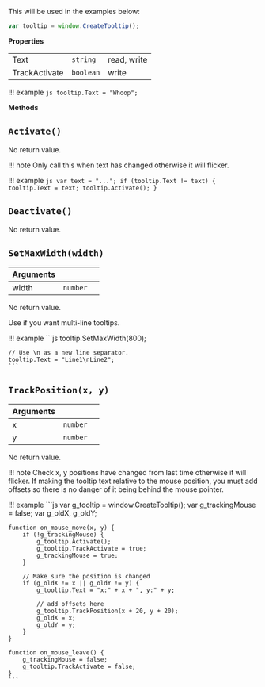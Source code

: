 This will be used in the examples below:
```js
var tooltip = window.CreateTooltip();
```

**Properties**

||||
|---|---|---|
|Text|`string`|read, write|
|TrackActivate|`boolean`|write|

!!! example
	```js
	tooltip.Text = "Whoop";
	```

**Methods**
## `Activate()`

No return value.

!!! note
	Only call this when text has changed otherwise it will flicker.

!!! example
	```js
	var text = "...";
	if (tooltip.Text != text) {
		tooltip.Text = text;
		tooltip.Activate();
	}
	```

## `Deactivate()`

No return value.

## `SetMaxWidth(width)`
|Arguments|||
|---|---|---|
|width|`number`|

No return value.

Use if you want multi-line tooltips.

!!! example
	```js
	tooltip.SetMaxWidth(800);

	// Use \n as a new line separator.
	tooltip.Text = "Line1\nLine2";
	```

## `TrackPosition(x, y)`
|Arguments|||
|---|---|---|
|x|`number`|
|y|`number`|

No return value.

!!! note
	Check x, y positions have changed from last time otherwise it will flicker. If making the tooltip
	text relative to the mouse position, you must add offsets so there is no danger of it being
	behind the mouse pointer.

!!! example
	```js
	var g_tooltip = window.CreateTooltip();
	var g_trackingMouse = false;
	var g_oldX, g_oldY;

	function on_mouse_move(x, y) {
		if (!g_trackingMouse) {
			g_tooltip.Activate();
			g_tooltip.TrackActivate = true;
			g_trackingMouse = true;
		}

		// Make sure the position is changed
		if (g_oldX != x || g_oldY != y) {
			g_tooltip.Text = "x:" + x + ", y:" + y;

			// add offsets here
			g_tooltip.TrackPosition(x + 20, y + 20);
			g_oldX = x;
			g_oldY = y;
		}
	}

	function on_mouse_leave() {
		g_trackingMouse = false;
		g_tooltip.TrackActivate = false;
	}
	```
